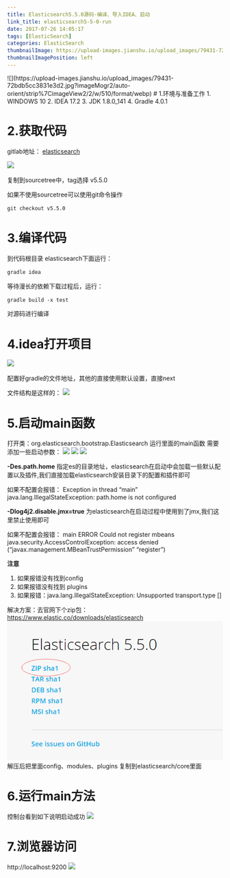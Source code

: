 ```yaml
---
title: Elasticsearch5.5.0源码-编译、导入IDEA、启动
link_title: elasticsearch5-5-0-run
date: 2017-07-26 14:05:17
tags: [ElasticSearch]
categories: ElasticSearch
thumbnailImage: https://upload-images.jianshu.io/upload_images/79431-72bdb5cc3831e3d2.jpg?imageMogr2/auto-orient/strip%7CimageView2/2/w/510/format/webp	
thumbnailImagePosition: left
---
```

<span/>
<!-- more -->
![](https://upload-images.jianshu.io/upload_images/79431-72bdb5cc3831e3d2.jpg?imageMogr2/auto-orient/strip%7CimageView2/2/w/510/format/webp)
<!-- toc -->
# 1.环境与准备工作
1. WINDOWS 10
2. IDEA 17.2
3. JDK 1.8.0_141
4. Gradle 4.0.1

# 2.获取代码
gitlab地址：
[elasticsearch](https://github.com/elastic/elasticsearch)

![](https://upload-images.jianshu.io/upload_images/79431-48108e41f9c7cdb2.png?imageMogr2/auto-orient/strip%7CimageView2/2/w/1000/format/webp)

复制到sourcetree中，tag选择 v5.5.0

如果不使用sourcetree可以使用git命令操作
```xml
git checkout v5.5.0
```

# 3.编译代码
到代码根目录 elasticsearch下面运行：
```xml
gradle idea
```
等待漫长的依赖下载过程后，运行：
```xml
gradle build -x test
```
对源码进行编译

# 4.idea打开项目
![](https://upload-images.jianshu.io/upload_images/79431-0c9fc5d7d4e90e59.png?imageMogr2/auto-orient/strip%7CimageView2/2/w/370/format/webp)

配置好gradle的文件地址，其他的直接使用默认设置，直接next

文件结构是这样的：
![](https://upload-images.jianshu.io/upload_images/79431-154b84551fd0e93d.png?imageMogr2/auto-orient/strip%7CimageView2/2/w/465/format/webp)

# 5.启动main函数
打开类：org.elasticsearch.bootstrap.Elasticsearch
运行里面的main函数
需要添加一些启动参数：
![](https://upload-images.jianshu.io/upload_images/79431-6dd9c4ce81c138ec.png?imageMogr2/auto-orient/strip%7CimageView2/2/w/565/format/webp)
![](https://upload-images.jianshu.io/upload_images/79431-ec42bc8e517f1c9b.png?imageMogr2/auto-orient/strip%7CimageView2/2/w/1000/format/webp)
![](https://upload-images.jianshu.io/upload_images/79431-60189d45dec23c56.png?imageMogr2/auto-orient/strip%7CimageView2/2/w/835/format/webp)

**-Des.path.home**
指定es的目录地址，elasticsearch在启动中会加载一些默认配置以及插件,我们直接加载elasticsearch安装目录下的配置和插件即可

如果不配置会报错：
Exception in thread “main” java.lang.IllegalStateException: path.home is not configured

**-Dlog4j2.disable.jmx=true**
为elasticsearch在启动过程中使用到了jmx,我们这里禁止使用即可

如果不配置会报错：
main ERROR Could not register mbeans java.security.AccessControlException: access denied (“javax.management.MBeanTrustPermission” “register”)

**注意**
1. 如果报错没有找到config
2. 如果报错没有找到 plugins
3. 如果报错：java.lang.IllegalStateException: Unsupported transport.type []

解决方案：去官网下个zip包：
https://www.elastic.co/downloads/elasticsearch
![](elasticsearch5-5-0-run/08.png)
解压后把里面config、modules、plugins 复制到elasticsearch/core里面

# 6.运行main方法
控制台看到如下说明启动成功
![](https://upload-images.jianshu.io/upload_images/79431-b391c53daf704f83.png?imageMogr2/auto-orient/strip%7CimageView2/2/w/1000/format/webp)


# 7.浏览器访问
http://localhost:9200
![](https://upload-images.jianshu.io/upload_images/79431-01f51d6a252df875.png?imageMogr2/auto-orient/strip%7CimageView2/2/w/453/format/webp)







